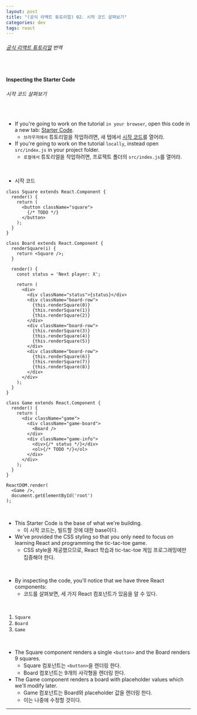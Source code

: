 ```yaml
---
layout: post
title: "(공식 리액트 튜토리얼) 02. 시작 코드 살펴보기"
categories: dev
tags: react
---
```


###### [공식 리액트 튜토리얼](https://reactjs.org/tutorial/tutorial.html#inspecting-the-starter-code) 번역

<br>

#### Inspecting the Starter Code

###### 시작 코드 살펴보기

<br>

- If you're going to work on the tutorial `in your browser`, open this code in a new tab: [Starter Code](https://codepen.io/gaearon/pen/oWWQNa?editors=0010).
  - `브라우저에서` 튜토리얼을 작업하려면, 새 탭에서 [시작 코드](https://codepen.io/gaearon/pen/oWWQNa?editors=0010)를 열어라.
- If you're going to work on the tutorial `locally`, instead open `src/index.js` in your project folder.
  - `로컬에서` 튜토리얼을 작업하려면, 프로젝트 폴더의 `src/index.js`를 열어라.

<br>

- 시작 코드

```react
class Square extends React.Component {
  render() {
    return (
      <button className="square">
        {/* TODO */}
      </button>
    );
  }
}

class Board extends React.Component {
  renderSquare(i) {
    return <Square />;
  }
  
  render() {
    const status = 'Next player: X';
    
    return (
      <div>
        <div className="status">{status}</div>
        <div className="board-row">
          {this.renderSquare(0)}
          {this.renderSquare(1)}
          {this.renderSquare(2)}
        </div>
        <div className="board-row">
          {this.renderSquare(3)}
          {this.renderSquare(4)}
          {this.renderSquare(5)}
        </div>
        <div className="board-row">
          {this.renderSquare(6)}
          {this.renderSquare(7)}
          {this.renderSquare(8)}
        </div>
      </div>
    );
  }
}

class Game extends React.Component {
  render() {
    return (
      <div className="game">
        <div className="game-board">
          <Board />
        </div>
        <div className="game-info">
          <div>{/* status */}</div>
          <ol>{/* TODO */}</ol>
        </div>
      </div>
    );
  }
}

ReactDOM.render(
  <Game />,
  document.getElementById('root')
);
```

<br>

- This Starter Code is the base of what we're building.
  - 이 시작 코드는, 빌드할 것에 대한 base이다.
- We've provided the CSS styling so that you only need to focus on learning React and programming the tic-tac-toe game.
  - CSS style을 제공했으므로, React 학습과 tic-tac-toe 게임 프로그래밍에만 집중해야 한다.

<br>

- By inspecting the code, you'll notice that we have three React components:
  - 코드를 살펴보면, 세 가지 React 컴포넌트가 있음을 알 수 있다.

<br>

1. `Square`
2. `Board`
3. `Game`

<br>

- The Square component renders a single `<button>` and the Board renders 9 squares.
  - Square 컴포넌트는 `<button>`을 렌더링 한다.
  - Board 컴포넌트는 9개의 사각형을 렌더링 한다.
- The Game component renders a board with placeholder values which we'll modify later.
  - Game 컴포넌트는 Board와 placeholder 값을 렌더링 한다.
  - 이는 나중에 수정할 것이다.

------

<br>